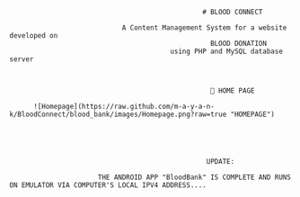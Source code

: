                                                     # BLOOD CONNECT

                                A Content Management System for a website developed on
                                                      BLOOD DONATION
                                            using PHP and MySQL database server

                                                      
                                                      
                                                      	HOME PAGE
                                                      
          ![Homepage](https://raw.github.com/m-a-y-a-n-k/BloodConnect/blood_bank/images/Homepage.png?raw=true "HOMEPAGE")
        
                                                     
                                                     
                                                     
                                                     
                                                     UPDATE:
                                                     
                          THE ANDROID APP "BloodBank" IS COMPLETE AND RUNS ON EMULATOR VIA COMPUTER'S LOCAL IPV4 ADDRESS....
                          
                          
